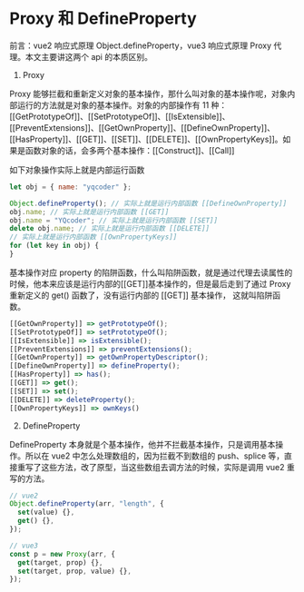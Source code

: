 # Proxy 和 DefineProperty

前言：vue2 响应式原理 Object.defineProperty，vue3 响应式原理 Proxy 代理。本文主要讲这两个 api 的本质区别。

1. Proxy

Proxy 能够拦截和重新定义对象的基本操作，那什么叫对象的基本操作呢，对象内部运行的方法就是对象的基本操作。对象的内部操作有 11 种：[[GetPrototypeOf]]、[[SetPrototypeOf]]、[[IsExtensible]]、[[PreventExtensions]]、[[GetOwnProperty]]、[[DefineOwnProperty]]、[[HasProperty]]、[[GET]]、[[SET]]、[[DELETE]]、[[OwnPropertyKeys]]。如果是函数对象的话，会多两个基本操作：[[Construct]]、[[Call]]

如下对象操作实际上就是内部运行函数

```js
let obj = { name: "yqcoder" };

Object.defineProperty(); // 实际上就是运行内部函数 [[DefineOwnProperty]]
obj.name; // 实际上就是运行内部函数 [[GET]]
obj.name = "YQcoder"; // 实际上就是运行内部函数 [[SET]]
delete obj.name; // 实际上就是运行内部函数 [[DELETE]]
// 实际上就是运行内部函数 [[OwnPropertyKeys]]
for (let key in obj) {
}
```

基本操作对应 property 的陷阱函数，什么叫陷阱函数，就是通过代理去读属性的时候，他本来应该是运行内部的[[GET]]基本操作的，但是最后走到了通过 Proxy 重新定义的 get() 函数了，没有运行内部的 [[GET]] 基本操作， 这就叫陷阱函数。

```js
[[GetOwnProperty]] => getPrototypeOf();
[[SetPrototypeOf]] => setPrototypeOf();
[[IsExtensible]] => isExtensible();
[[PreventExtensions]] => preventExtensions();
[[GetOwnProperty]] => getOwnPropertyDescriptor();
[[DefineOwnProperty]] => defineProperty();
[[HasProperty]] => has();
[[GET]] => get();
[[SET]] => set();
[[DELETE]] => deleteProperty();
[[OwnPropertyKeys]] => ownKeys()
```

2. DefineProperty

DefineProperty 本身就是个基本操作，他并不拦截基本操作，只是调用基本操作。所以在 vue2 中怎么处理数组的，因为拦截不到数组的 push、splice 等，直接重写了这些方法，改了原型，当这些数组去调方法的时候，实际是调用 vue2 重写的方法。

```js
// vue2
Object.defineProperty(arr, "length", {
  set(value) {},
  get() {},
});

// vue3
const p = new Proxy(arr, {
  get(target, prop) {},
  set(target, prop, value) {},
});
```
